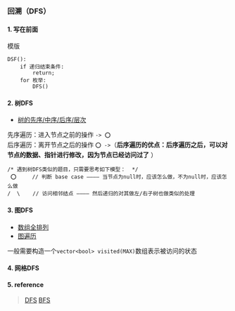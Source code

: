 ### 回溯（DFS）

#### 1. 写在前面

模版
```
DSF():
    if 递归结束条件:
        return;
    for 枚举:
        DFS() 
```

#### 2. 树DFS

- [树的先序/中序/后序/层次](./tree_dfs.cpp)

先序遍历：进入节点之前的操作 `-> ⭕️`  
后序遍历：离开节点之后的操作 `⭕️ ->`（**后序遍历的优点：后序遍历之后，可以对节点的数据、指针进行修改，因为节点已经访问过了** ）  

```
/* 遇到树DFS类似的题目，只需要思考如下模型：  */
 ⭕️     // 判断 base case ———— 当节点为null时，应该怎么做，不为null时，应该怎么做
/  \    // 访问相邻结点 ———— 然后递归的对其做左/右子树也做类似的处理
```

#### 3. 图DFS

- [数组全排列](./graph_dfs.cpp)
- [图遍历](./graph_dfs.cpp)

一般需要构造一个`vector<bool> visited(MAX)`数组表示被访问的状态

#### 4. 网格DFS


#### 5. reference

> [DFS](https://mp.weixin.qq.com/s?__biz=MzA5ODk3ODA4OQ==&mid=2648167208&idx=1&sn=d8118c7c0e0f57ea2bdd8aa4d6ac7ab7&chksm=88aa236ebfddaa78a6183cf6dcf88f82c5ff5efb7f5c55d6844d9104b307862869eb9032bd1f&token=1064083695&lang=zh_CN&scene=21#wechat_redirect)
> [BFS](https://mp.weixin.qq.com/s?__biz=MzA5ODk3ODA4OQ==&mid=2648167212&idx=1&sn=6af5ffe5b69075b21bb4743ddcee4e7c&chksm=88aa236abfddaa7cae70b42edb299d0a52d9f1cc4fc1fdba1116972fc0ca0275b8bfdf10851b&scene=178&cur_album_id=1338094723818668033#rd)

